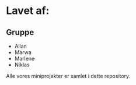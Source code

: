 # Lavet af:

## Gruppe

- Allan 
- Marwa 
- Marlene
- Niklas 

Alle vores miniprojekter er samlet i dette repository.
